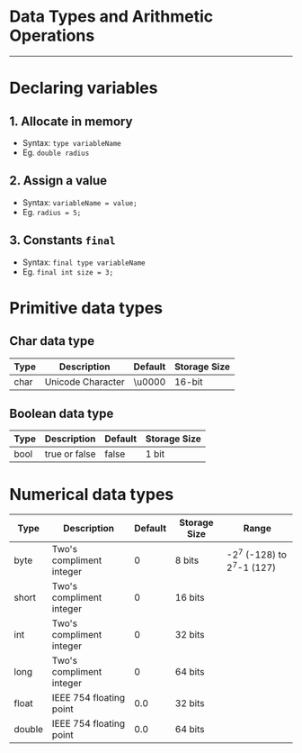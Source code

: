 # Data Types and Arithmetic Operations

---

# Declaring variables
## 1. Allocate in memory
- Syntax: `type variableName`
- Eg. `double radius`

## 2. Assign a value
- Syntax: `variableName = value;`
- Eg. `radius = 5;`

## 3. Constants `final`
- Syntax: `final type variableName`
- Eg. `final int size = 3;`

# Primitive data types
## Char data type

| Type | Description | Default | Storage Size |
| --- | --- | --- | --- |
| char | Unicode Character | \u0000 | 16-bit |

## Boolean data type

| Type | Description | Default | Storage Size |
| --- | --- | --- | --- |
| bool | true or false | false | 1 bit |

# Numerical data types

| Type | Description | Default | Storage Size | Range |
| --- | --- | --- | --- | --- |
| byte | Two's compliment integer | 0 | 8 bits | -2<sup>7</sup> (-128) to 2<sup>7</sup>-1 (127)
| short | Two's compliment integer | 0 | 16 bits | |
| int | Two's compliment integer | 0 | 32 bits | |
| long | Two's compliment integer | 0 | 64 bits | |
| float | IEEE 754 floating point | 0.0 | 32 bits | |
| double | IEEE 754 floating point | 0.0 | 64 bits | |

